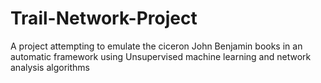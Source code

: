 # Trail-Network-Project
A project attempting to emulate the ciceron  John Benjamin books in an automatic framework using Unsupervised machine learning and network analysis algorithms
